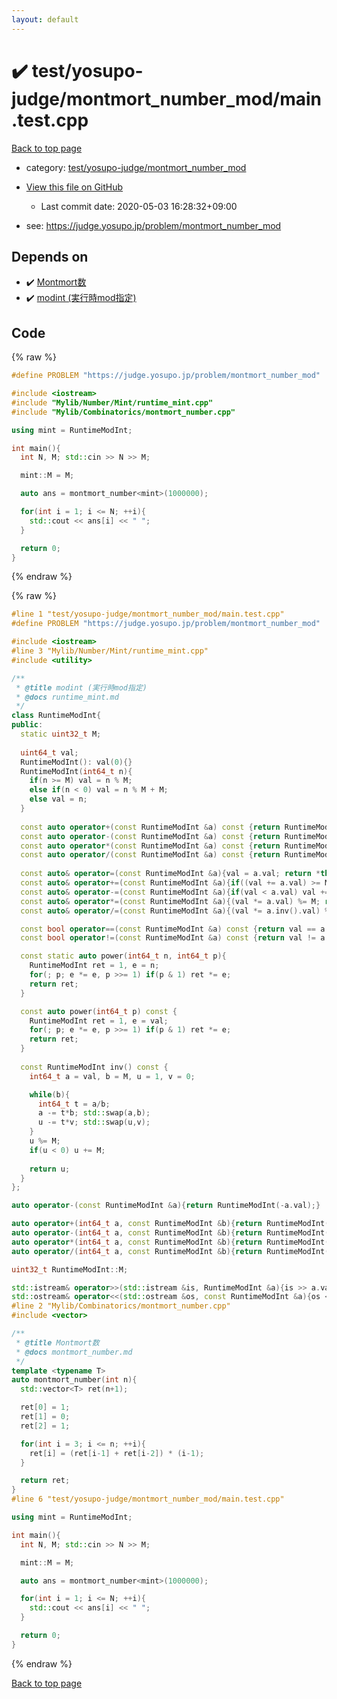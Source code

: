 ```yaml
---
layout: default
---
```


<!-- mathjax config similar to math.stackexchange -->
<script type="text/javascript" async
  src="https://cdnjs.cloudflare.com/ajax/libs/mathjax/2.7.5/MathJax.js?config=TeX-MML-AM_CHTML">
</script>
<script type="text/x-mathjax-config">
  MathJax.Hub.Config({
    TeX: { equationNumbers: { autoNumber: "AMS" }},
    tex2jax: {
      inlineMath: [ ['$','$'] ],
      processEscapes: true
    },
    "HTML-CSS": { matchFontHeight: false },
    displayAlign: "left",
    displayIndent: "2em"
  });
</script>

<script type="text/javascript" src="https://cdnjs.cloudflare.com/ajax/libs/jquery/3.4.1/jquery.min.js"></script>
<script src="https://cdn.jsdelivr.net/npm/jquery-balloon-js@1.1.2/jquery.balloon.min.js" integrity="sha256-ZEYs9VrgAeNuPvs15E39OsyOJaIkXEEt10fzxJ20+2I=" crossorigin="anonymous"></script>
<script type="text/javascript" src="../../../../assets/js/copy-button.js"></script>
<link rel="stylesheet" href="../../../../assets/css/copy-button.css" />


# :heavy_check_mark: test/yosupo-judge/montmort_number_mod/main.test.cpp

<a href="../../../../index.html">Back to top page</a>

* category: <a href="../../../../index.html#910a463805ae5ab8a646512f693c1fa3">test/yosupo-judge/montmort_number_mod</a>
* <a href="{{ site.github.repository_url }}/blob/master/test/yosupo-judge/montmort_number_mod/main.test.cpp">View this file on GitHub</a>
    - Last commit date: 2020-05-03 16:28:32+09:00


* see: <a href="https://judge.yosupo.jp/problem/montmort_number_mod">https://judge.yosupo.jp/problem/montmort_number_mod</a>


## Depends on

* :heavy_check_mark: <a href="../../../../library/Mylib/Combinatorics/montmort_number.cpp.html">Montmort数</a>
* :heavy_check_mark: <a href="../../../../library/Mylib/Number/Mint/runtime_mint.cpp.html">modint (実行時mod指定)</a>


## Code

<a id="unbundled"></a>
{% raw %}
```cpp
#define PROBLEM "https://judge.yosupo.jp/problem/montmort_number_mod"

#include <iostream>
#include "Mylib/Number/Mint/runtime_mint.cpp"
#include "Mylib/Combinatorics/montmort_number.cpp"

using mint = RuntimeModInt;

int main(){
  int N, M; std::cin >> N >> M;

  mint::M = M;

  auto ans = montmort_number<mint>(1000000);

  for(int i = 1; i <= N; ++i){
    std::cout << ans[i] << " ";
  }

  return 0;
}

```
{% endraw %}

<a id="bundled"></a>
{% raw %}
```cpp
#line 1 "test/yosupo-judge/montmort_number_mod/main.test.cpp"
#define PROBLEM "https://judge.yosupo.jp/problem/montmort_number_mod"

#include <iostream>
#line 3 "Mylib/Number/Mint/runtime_mint.cpp"
#include <utility>

/**
 * @title modint (実行時mod指定)
 * @docs runtime_mint.md
 */
class RuntimeModInt{
public:
  static uint32_t M;
  
  uint64_t val;
  RuntimeModInt(): val(0){}
  RuntimeModInt(int64_t n){
    if(n >= M) val = n % M;
    else if(n < 0) val = n % M + M;
    else val = n;
  }
  
  const auto operator+(const RuntimeModInt &a) const {return RuntimeModInt(val + a.val);}
  const auto operator-(const RuntimeModInt &a) const {return RuntimeModInt(val - a.val);}
  const auto operator*(const RuntimeModInt &a) const {return RuntimeModInt(val * a.val);}
  const auto operator/(const RuntimeModInt &a) const {return RuntimeModInt(val * a.inv().val);}
  
  const auto& operator=(const RuntimeModInt &a){val = a.val; return *this;}
  const auto& operator+=(const RuntimeModInt &a){if((val += a.val) >= M) val -= M; return *this;}
  const auto& operator-=(const RuntimeModInt &a){if(val < a.val) val += M; val -= a.val; return *this;}
  const auto& operator*=(const RuntimeModInt &a){(val *= a.val) %= M; return *this;}
  const auto& operator/=(const RuntimeModInt &a){(val *= a.inv().val) %= M; return *this;}

  const bool operator==(const RuntimeModInt &a) const {return val == a.val;}
  const bool operator!=(const RuntimeModInt &a) const {return val != a.val;}

  const static auto power(int64_t n, int64_t p){
    RuntimeModInt ret = 1, e = n;
    for(; p; e *= e, p >>= 1) if(p & 1) ret *= e;
    return ret;
  }

  const auto power(int64_t p) const {
    RuntimeModInt ret = 1, e = val;
    for(; p; e *= e, p >>= 1) if(p & 1) ret *= e;
    return ret;
  }
  
  const RuntimeModInt inv() const {
    int64_t a = val, b = M, u = 1, v = 0;

    while(b){
      int64_t t = a/b;
      a -= t*b; std::swap(a,b);
      u -= t*v; std::swap(u,v);
    }
    u %= M;
    if(u < 0) u += M;
    
    return u;
  }
};

auto operator-(const RuntimeModInt &a){return RuntimeModInt(-a.val);}

auto operator+(int64_t a, const RuntimeModInt &b){return RuntimeModInt(a) + b;}
auto operator-(int64_t a, const RuntimeModInt &b){return RuntimeModInt(a) - b;}
auto operator*(int64_t a, const RuntimeModInt &b){return RuntimeModInt(a) * b;}
auto operator/(int64_t a, const RuntimeModInt &b){return RuntimeModInt(a) / b;}

uint32_t RuntimeModInt::M;

std::istream& operator>>(std::istream &is, RuntimeModInt &a){is >> a.val; return is;}
std::ostream& operator<<(std::ostream &os, const RuntimeModInt &a){os << a.val; return os;}
#line 2 "Mylib/Combinatorics/montmort_number.cpp"
#include <vector>

/**
 * @title Montmort数
 * @docs montmort_number.md
 */
template <typename T>
auto montmort_number(int n){
  std::vector<T> ret(n+1);

  ret[0] = 1;
  ret[1] = 0;
  ret[2] = 1;

  for(int i = 3; i <= n; ++i){
    ret[i] = (ret[i-1] + ret[i-2]) * (i-1);
  }

  return ret;
}
#line 6 "test/yosupo-judge/montmort_number_mod/main.test.cpp"

using mint = RuntimeModInt;

int main(){
  int N, M; std::cin >> N >> M;

  mint::M = M;

  auto ans = montmort_number<mint>(1000000);

  for(int i = 1; i <= N; ++i){
    std::cout << ans[i] << " ";
  }

  return 0;
}

```
{% endraw %}

<a href="../../../../index.html">Back to top page</a>

